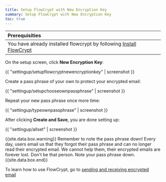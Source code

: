 ```yaml
---
title: Setup FlowCrypt with New Encryption Key
summary: Setup FlowCrypt with New Encryption Key
toc: true
---
```


| Prerequisities
|:---
| You have already installed flowcrypt by following [Install FlowCrypt](install.html)

On the setup screen, click **New Encryption Key**:

{{ "settingup/setupflowcryptnewencryptionkey" | screenshot }}

Create a pass phrase of your own to protect your encrypted email:

{{ "settingup/setupchooseownpassphrase" | screenshot }}

Repeat your new pass phrase once more time:


{{ "settingup/typeownpassphrase" | screenshot }}

After clicking **Create and Save**, you are done setting up:

{{ "settingup/allset" | screenshot }}

{{site.data.box.warning}}
Remember to note the pass phrase down! Every day, users email us that they forgot their pass phrase and can no longer read their encrypted email. We cannot help them, their encrypted emails are forever lost. Don't be that person. Note your pass phrase down.
{{site.data.box.end}}

To learn how to use FlowCrypt, go to [sending and receiving encrypted email](../send-and-receive/index.html)
